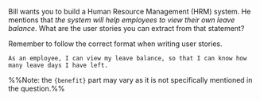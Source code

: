 <panel header="{{ icon_Q_A }} Extract user stories from customer statement">
<question has-input="true">

Bill wants you to build a Human Resource Management (HRM) system. He mentions that _the system will help employees to view their own <popover content="The number of leave days not yet taken">leave balance</popover>_. What are the user stories you can extract from that statement?

<div slot="hint">

Remember to follow the correct format when writing user stories.
<include src="../../../common/definitions.md#def-user-story-format" />

</div>
<div slot="answer">

`As an employee, I can view my leave balance, so that I can know how many leave days I have left.`

%%Note: the `{benefit}` part may vary as it is not specifically mentioned in the question.%%

</div>
</question>
</panel>